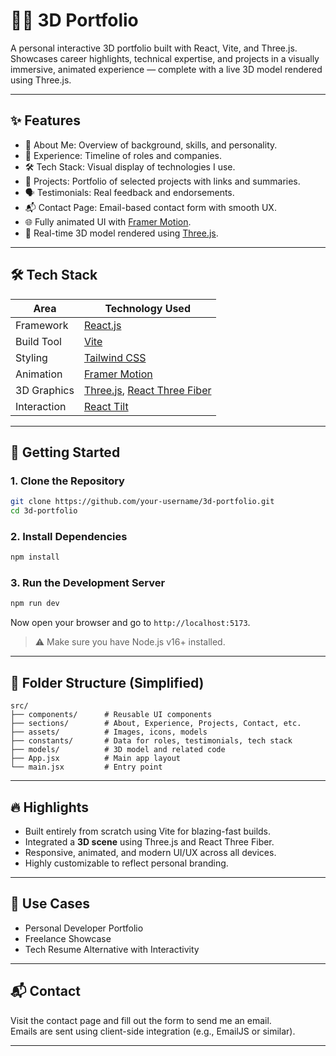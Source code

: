 # 🧑‍💻 3D Portfolio

A personal interactive 3D portfolio built with React, Vite, and Three.js.  
Showcases career highlights, technical expertise, and projects in a visually immersive, animated experience — complete with a live 3D model rendered using Three.js.

---

## ✨ Features

-   🧠 About Me: Overview of background, skills, and personality.
-   💼 Experience: Timeline of roles and companies.
-   🛠️ Tech Stack: Visual display of technologies I use.
-   📁 Projects: Portfolio of selected projects with links and summaries.
-   🗣️ Testimonials: Real feedback and endorsements.
-   📬 Contact Page: Email-based contact form with smooth UX.
-   🌐 Fully animated UI with [Framer Motion](https://www.framer.com/motion/).
-   🧊 Real-time 3D model rendered using [Three.js](https://threejs.org/).

---

## 🛠️ Tech Stack

| Area        | Technology Used                                                                               |
| ----------- | --------------------------------------------------------------------------------------------- |
| Framework   | [React.js](https://reactjs.org/)                                                              |
| Build Tool  | [Vite](https://vitejs.dev/)                                                                   |
| Styling     | [Tailwind CSS](https://tailwindcss.com/)                                                      |
| Animation   | [Framer Motion](https://www.framer.com/motion/)                                               |
| 3D Graphics | [Three.js](https://threejs.org/), [React Three Fiber](https://docs.pmnd.rs/react-three-fiber) |
| Interaction | [React Tilt](https://www.npmjs.com/package/react-parallax-tilt)                               |

---

## 🚀 Getting Started

### 1. Clone the Repository

```bash
git clone https://github.com/your-username/3d-portfolio.git
cd 3d-portfolio
```

### 2. Install Dependencies

```bash
npm install
```

### 3. Run the Development Server

```bash
npm run dev
```

Now open your browser and go to `http://localhost:5173`.

> ⚠️ Make sure you have Node.js v16+ installed.

---

## 📁 Folder Structure (Simplified)

```
src/
├── components/      # Reusable UI components
├── sections/        # About, Experience, Projects, Contact, etc.
├── assets/          # Images, icons, models
├── constants/       # Data for roles, testimonials, tech stack
├── models/          # 3D model and related code
├── App.jsx          # Main app layout
└── main.jsx         # Entry point
```

---

## 🔥 Highlights

-   Built entirely from scratch using Vite for blazing-fast builds.
-   Integrated a **3D scene** using Three.js and React Three Fiber.
-   Responsive, animated, and modern UI/UX across all devices.
-   Highly customizable to reflect personal branding.

---

## 🎯 Use Cases

-   Personal Developer Portfolio
-   Freelance Showcase
-   Tech Resume Alternative with Interactivity

---

## 📬 Contact

Visit the contact page and fill out the form to send me an email.  
Emails are sent using client-side integration (e.g., EmailJS or similar).

---
